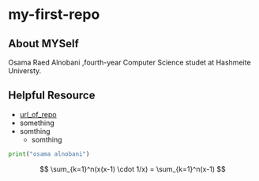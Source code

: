 # my-first-repo

About MYSelf
-------------
Osama Raed Alnobani ,fourth-year Computer Science studet at Hashmeite Universty.


Helpful Resource
------------

- [url_of_repo][1]
- something 
- somthing
    - somthing 

```python
print("osama alnobani")
```

$$
\sum_{k=1}^n(x(x-1) \cdot 1/x) = \sum_{k=1}^n(x-1)
$$

[1]:https://github.com/osamaraed53/my-first-repo.git
